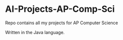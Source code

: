 # AI-Projects-AP-Comp-Sci
Repo contains all my projects for AP Computer Science

Written in the Java language.
